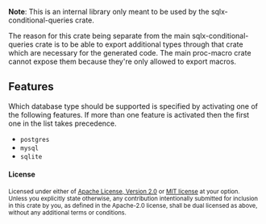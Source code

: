 **Note**: This is an internal library only meant to be used by the sqlx-conditional-queries crate.

The reason for this crate being separate from the main sqlx-conditional-queries
crate is to be able to export additional types through that crate which are
necessary for the generated code.  The main proc-macro crate cannot expose them
because they're only allowed to export macros.


## Features

Which database type should be supported is specified by activating one of the
following features.  If more than one feature is activated then the first one
in the list takes precedence.

- `postgres`
- `mysql`
- `sqlite`


#### License

<sup>
Licensed under either of <a href="LICENSE-APACHE">Apache License, Version
2.0</a> or <a href="LICENSE-MIT">MIT license</a> at your option.
</sup>

<br>

<sub>
Unless you explicitly state otherwise, any contribution intentionally submitted
for inclusion in this crate by you, as defined in the Apache-2.0 license, shall
be dual licensed as above, without any additional terms or conditions.
</sub>
